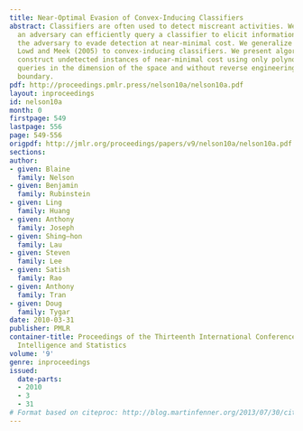 ```yaml
---
title: Near-Optimal Evasion of Convex-Inducing Classifiers
abstract: Classifiers are often used to detect miscreant activities. We study how
  an adversary can efficiently query a classifier to elicit information that allows
  the adversary to evade detection at near-minimal cost. We generalize results of
  Lowd and Meek (2005) to convex-inducing classifiers. We present algorithms that
  construct undetected instances of near-minimal cost using only polynomially many
  queries in the dimension of the space and without reverse engineering the decision
  boundary.
pdf: http://proceedings.pmlr.press/nelson10a/nelson10a.pdf
layout: inproceedings
id: nelson10a
month: 0
firstpage: 549
lastpage: 556
page: 549-556
origpdf: http://jmlr.org/proceedings/papers/v9/nelson10a/nelson10a.pdf
sections: 
author:
- given: Blaine
  family: Nelson
- given: Benjamin
  family: Rubinstein
- given: Ling
  family: Huang
- given: Anthony
  family: Joseph
- given: Shing–hon
  family: Lau
- given: Steven
  family: Lee
- given: Satish
  family: Rao
- given: Anthony
  family: Tran
- given: Doug
  family: Tygar
date: 2010-03-31
publisher: PMLR
container-title: Proceedings of the Thirteenth International Conference on Artificial
  Intelligence and Statistics
volume: '9'
genre: inproceedings
issued:
  date-parts:
  - 2010
  - 3
  - 31
# Format based on citeproc: http://blog.martinfenner.org/2013/07/30/citeproc-yaml-for-bibliographies/
---
```

